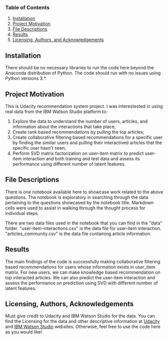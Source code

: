 ### Table of Contents

1. [Installation](#installation)
2. [Project Motivation](#motivation)
3. [File Descriptions](#files)
4. [Results](#results)
5. [Licensing, Authors, and Acknowledgements](#licensing)

## Installation <a name="installation"></a>

There should be no necessary libraries to run the code here beyond the Anaconda distribution of Python.  The code should run with no issues using Python versions 3.*.

## Project Motivation <a name="motivation"></a>

This is Udacity recommendation system project. I was interestested in using real data from the IBM Watson Studio platform to:

1. Explore the data to understand the number of users, articles, and information about the interactions that take place;
2. Create rank based recommendations by pulling the top articles;
3. Create collaborative filtering based recommendations for a specific user by finding the similar users and pulling their interactived articles that the specific user hasn't seen;
4. Perform SVD matrix factorization on user-item matrix to predict user-item interaction and both training and test data and assess its performance using different number of latent features.
 
## File Descriptions <a name="files"></a>

There is one notebook available here to showcase work related to the above questions. The notebook is exploratory in searching through the data pertaining to the questions showcased by the notebook title.  Markdown cells were used to assist in walking through the thought process for individual steps.  

There are two data files used in the notebook that you can find in the "data" folder. "user-item-interactions.csv" is the data file for user-item interaction. "articles_community.csv" is the data file containing article information.

## Results <a name="results"></a>

The main findings of the code is successfully making collaborative filtering based recommendations for users whose information exists in user_item matrix. For new users, we can make knowledge based recommendation on top interacted articles. We can also predict the user-item interaction and assess the performance on prediction using SVD with different number of latent features. 

## Licensing, Authors, Acknowledgements <a name="licensing"></a>

Must give credit to Udacity and IBM Watson Studio for the data.  You can find the Licensing for the data and other descriptive information at [Udacity](https://www.udacity.com/course/data-scientist-nanodegree--nd025) and [IBM Watson Studio](https://dataplatform.cloud.ibm.com/) websites.  Otherwise, feel free to use the code here as you would like! 

